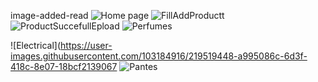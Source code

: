 image-added-read
![Home page](https://user-images.githubusercontent.com/103184916/219519421-191c0f6b-3d11-4eb2-bf4c-0c61749a0372.jpg)
![FillAddProductt](https://user-images.githubusercontent.com/103184916/219519431-9868db9d-03b8-4f37-981f-6e21dff24bb6.jpg)
![ProductSuccefullEpload](https://user-images.githubusercontent.com/103184916/219519463-12d788d9-84e9-4b14-a530-4e05fe9ef0c5.jpg)
![Perfumes](https://user-images.githubusercontent.com/103184916/219519461-e5aa6b9f-8bb4-485d-8dd9-aea149cc4115.jpg)

![Electrical](https://user-images.githubusercontent.com/103184916/219519448-a995086c-6d3f-418c-8e07-18bcf2139067
![Pantes](https://user-images.githubusercontent.com/103184916/219519456-cfbfad85-77ea-4492-b9e3-2cea2db18e18.jpg)


